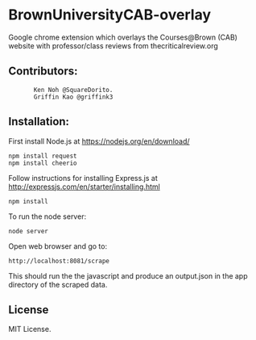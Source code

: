 # BrownUniversityCAB-overlay

Google chrome extension which overlays the Courses@Brown (CAB) website with professor/class reviews from thecriticalreview.org

Contributors:
------------

           Ken Noh @SquareDorito.
           Griffin Kao @griffink3


Installation:
------------

First install Node.js at https://nodejs.org/en/download/
```
npm install request
npm install cheerio
```
Follow instructions for installing Express.js at http://expressjs.com/en/starter/installing.html
```
npm install
```

To run the node server:
```
node server
```

Open web browser and go to:
```
http://localhost:8081/scrape
```
This should run the the javascript and produce an output.json in the app directory of the scraped data.


License
-------
MIT License.
